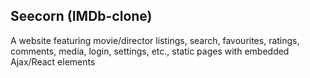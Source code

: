 Seecorn (IMDb-clone)
-
A website featuring movie/director listings, search, favourites, ratings, comments, media, login, settings, etc., static pages with embedded Ajax/React elements
